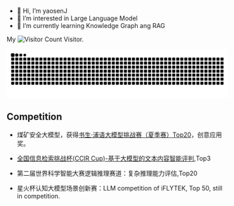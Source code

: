 - 👋 Hi, I’m yaosenJ
- 👀 I’m interested in Large Language Model
- 🌱 I’m currently learning Knowledge Graph ang RAG

My ![Visitor Count](https://komarev.com/ghpvc/?username=yaosenJ&color=green) Visitor.

<picture>
  <source media="(prefers-color-scheme: dark)" srcset="https://raw.githubusercontent.com/yaosenJ/yaosenJ/output/github-contribution-grid-snake-dark.svg">
  <source media="(prefers-color-scheme: light)" srcset="https://raw.githubusercontent.com/yaosenJ/yaosenJ//output/github-contribution-grid-snake.svg">
  <img alt="github contribution grid snake animation" src="https://raw.githubusercontent.com/yaosenJ/yaosenJ/output/github-contribution-grid-snake.svg">
</picture>

## Competition
- 煤矿安全大模型，获得[书生·浦语大模型挑战赛（夏季赛）Top20](https://mp.weixin.qq.com/s/hUcOwavLyzMThLgf4z1Y1g)，创意应用奖。

- [全国信息检索挑战杯(CCIR Cup)-基于大模型的文本内容智能评判](https://www.datafountain.cn/competitions/1032),Top3

- 第二届世界科学智能大赛逻辑推理赛道：复杂推理能力评估,Top20

- 星火杯认知大模型场景创新赛：LLM competition of iFLYTEK, Top 50, still in competition.
